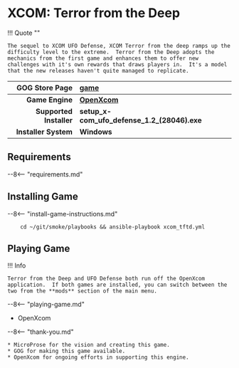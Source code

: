 [game]: (https://www.gog.com/en/game/xcom_terror_from_the_deep) "XCOM Terror from the Deep"

# XCOM: Terror from the Deep

!!! Quote ""

    The sequel to XCOM UFO Defense, XCOM Terror from the deep ramps up the difficulty level to the extreme.  Terror from the Deep adopts the mechanics from the first game and enhances them to offer new challenges with it's own rewards that draws players in.  It's a model that the new releases haven't quite managed to replicate.

| GOG Store Page | [game][] |
|--:|:--|
| **Game Engine** | **[OpenXcom](https://openxcom.org/)** |
| **Supported Installer** | **setup_x-com_ufo_defense_1.2_(28046).exe** |
| **Installer System** | **Windows** |

## Requirements

--8<-- "requirements.md"

## Installing Game

--8<-- "install-game-instructions.md"

        cd ~/git/smoke/playbooks && ansible-playbook xcom_tftd.yml

## Playing Game

!!! Info

    Terror from the Deep and UFO Defense both run off the OpenXcom application.  If both games are installed, you can switch between the two from the **mods** section of the main menu.

--8<-- "playing-game.md"
    
* OpenXcom

--8<-- "thank-you.md"
    
    * MicroProse for the vision and creating this game.
    * GOG for making this game available.
    * OpenXcom for ongoing efforts in supporting this engine.
